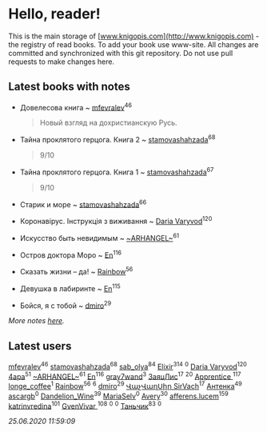 # Hello, reader!
This is the main storage of [www.knigopis.com](http://www.knigopis.com) - the registry of read books.
To add your book use www-site. All changes are committed and synchronized with this git repository.
Do not use pull requests to make changes here.


## Latest books with notes
* Довелесова книга ~ [mfevralev](users/140/140966150-vkontakte)<sup>46</sup>
    > Новый взгляд на дохристианскую Русь.

* Тайна проклятого герцога. Книга 2 ~ [stamovashahzada](users/310/310646815-vkontakte)<sup>68</sup>
    > 9/10

* Тайна проклятого герцога. Книга 1 ~ [stamovashahzada](users/310/310646815-vkontakte)<sup>67</sup>
    > 9/10

* Старик и море ~ [stamovashahzada](users/310/310646815-vkontakte)<sup>66</sup>

* Коронавірус. Інструкція з виживання ~ [Daria Varyvod](users/829/829893410524253-facebook)<sup>120</sup>

* Искусство быть невидимым ~ [~ARHANGEL~](users/642/64251996-vkontakte)<sup>61</sup>

* Остров доктора Моро ~ [En](users/333/333646551-vkontakte)<sup>116</sup>

* Сказать жизни – да! ~ [Rainbow](users/109/109787328219839805802-google)<sup>56</sup>

* Девушка в лабиринте ~ [En](users/333/333646551-vkontakte)<sup>115</sup>

* Бойся, я с тобой ~ [dmiro](users/571/5714115-vkontakte)<sup>29</sup>


_More notes [here](latest_books_with_notes.md)._


## Latest users
[mfevralev](users/140/140966150-vkontakte)<sup>46</sup> 
[stamovashahzada](users/310/310646815-vkontakte)<sup>68</sup> 
[sab_olya](users/139/139338401-vkontakte)<sup>84</sup> 
[Elixir](users/115/115826717712507836033-google)<sup>314</sup> 
[](users/241/2417202-vkontakte)<sup>0</sup> 
[Daria Varyvod](users/829/829893410524253-facebook)<sup>120</sup> 
[4apa](users/117/117392596378069249667-google)<sup>51</sup> 
[~ARHANGEL~](users/642/64251996-vkontakte)<sup>61</sup> 
[En](users/333/333646551-vkontakte)<sup>116</sup> 
[gray7wand](users/110/110080946273609412257-google)<sup>3</sup> 
[ЗаяцЛис](users/112/112388384595246311466-google)<sup>17</sup> 
[](users/153/1537586159620888-facebook)<sup>20</sup> 
[Apprentice ](users/528/52821952-vkontakte)<sup>117</sup> 
[longe_coffee](users/369/369557556-vkontakte)<sup>1</sup> 
[Rainbow](users/109/109787328219839805802-google)<sup>56</sup> 
[](users/104/104731829794763834502-google)<sup>6</sup> 
[dmiro](users/571/5714115-vkontakte)<sup>29</sup> 
[ՎաչՎաղՍիր SirVach](users/113/1130000004300166-yandex)<sup>17</sup> 
[Антенка](users/118/118158645037334943900-google)<sup>49</sup> 
[ascargb](users/101/10125314-vkontakte)<sup>0</sup> 
[Dandelion_Wine](users/586/58602788-vkontakte)<sup>39</sup> 
[MariaSelv](users/111/111954412181372496903-google)<sup>0</sup> 
[Avery](users/567/56734832-yandex)<sup>30</sup> 
[afferens.lucem](users/196/196071655-vkontakte)<sup>159</sup> 
[katrinvredina](users/233/2336755-vkontakte)<sup>101</sup> 
[GvenVivar ](users/158/158266434925901-facebook)<sup>108</sup> 
[](users/182/18276342038-instagram)<sup>0</sup> 
[](users/102/102300366193989005728-google)<sup>0</sup> 
[Таньчик](users/209/2096581563762610-facebook)<sup>83</sup> 
[](users/831/8317925041-instagram)<sup>0</sup> 


_25.06.2020 11:59:09_
